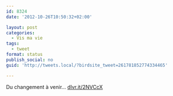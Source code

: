 ```yaml
---
id: 8324
date: '2012-10-26T10:50:32+02:00'

layout: post
categories:
  - Vis ma vie
tags:
  - tweet
format: status
publish_social: no
guid: 'http://tweets.local/?birdsite_tweet=261781852774334465'

---
```


Du changement à venir… [dlvr.it/2NVCcX](http://dlvr.it/2NVCcX)